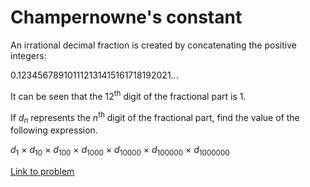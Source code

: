 # Champernowne's constant

<p>An irrational decimal fraction is created by concatenating the positive integers:</p>
<p class="center">0.12345678910<span class="red strong">1</span>112131415161718192021...</p>
<p>It can be seen that the 12<sup>th</sup> digit of the fractional part is 1.</p>
<p>If <i>d</i><sub><i>n</i></sub> represents the <i>n</i><sup>th</sup> digit of the fractional part, find the value of the following expression.</p>
<p class="center"><i>d</i><sub>1</sub> × <i>d</i><sub>10</sub> × <i>d</i><sub>100</sub> × <i>d</i><sub>1000</sub> × <i>d</i><sub>10000</sub> × <i>d</i><sub>100000</sub> × <i>d</i><sub>1000000</sub></p>


[Link to problem](https://projecteuler.net/problem=40)
